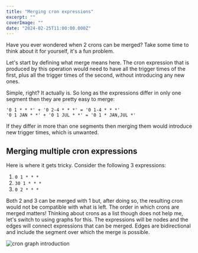 ```yaml
---
title: "Merging cron expressions"
excerpt: ""
coverImage: ""
date: "2024-02-25T11:00:00.000Z"
---
```


Have you ever wondered when 2 crons can be merged? Take some time to think about it for yourself, it's a fun problem.

Let's start by defining what merge means here. The cron expression that is produced by this operation would need to have all the trigger times of the first, plus all the trigger times of the second, without introducing any new ones.

Simple, right? It actually is. So long as the expressions differ in only one segment then they are pretty easy to merge:
```
'0 1 * * *' + '0 2-4 * * *' = '0 1-4 * * *'
'0 1 JAN * *' + '0 1 JUL * *' = '0 1 * JAN,JUL *'
```

If they differ in more than one segments then merging them would introduce new trigger times, which is unwanted.

## Merging multiple cron expressions

Here is where it gets tricky. Consider the following 3 expressions:
1. `0 1 * * *`
2. `30 1 * * *`
3. `0 2 * * *`

Both 2 and 3 can be merged with 1 but, after doing so, the resulting cron would not be compatible with what is left. The order in which crons are merged matters! Thinking about crons as a list though does not help me, let's switch to using graphs for this. The expressions will be nodes and the edges will connect expressions that can be merged. Edges are bidirectional and include the segment over which the merge is possible.

![cron graph introduction](/images/cron-merging/image-1.svg)
